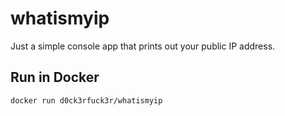 # whatismyip

Just a simple console app that prints out your public IP address.

## Run in Docker

```
docker run d0ck3rfuck3r/whatismyip
```